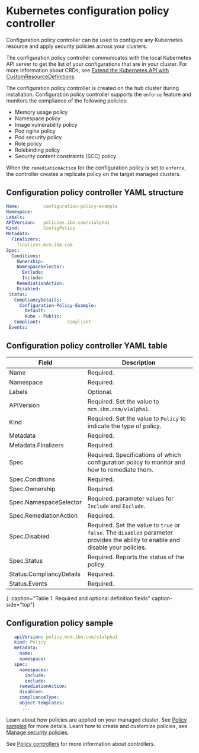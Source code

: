 # Kubernetes configuration policy controller

Configuration policy controller can be used to configure any Kubernetes resource and apply security policies across your clusters. 

The configuration policy controller communicates with the local Kubernetes API server to get the list of your configurations that are in your cluster. For more information about CRDs, see [Extend the Kubernetes API with CustomResourceDefinitions](https://kubernetes.io/docs/tasks/access-kubernetes-api/custom-resources/custom-resource-definitions/). 

The configuration policy controller is created on the hub cluster during installation. Configuration policy controller supports the `enforce` feature and monitors the compliance of the following policies:

* Memory usage policy
* Namespace policy
* Image vulnerability policy
* Pod nginx policy
* Pod security policy
* Role policy
* Rolebinding policy
* Security content constraints (SCC) policy

When the `remediationAction` for the configuration policy is set to `enforce`, the controller creates a replicate policy on the target managed clusters.

## Configuration policy controller YAML structure

```yaml
Name:         configuration-policy-example
Namespace:
Labels:
APIVersion:   policies.ibm.com/v1alpha1
Kind:         ConfigPolicy
Metadata:
  Finalizers:
    finalizer.mcm.ibm.com
Spec:
  Conditions:
    Ownership:
    NamespaceSelector:
      Exclude:
      Include:
    RemediationAction:
    Disabled:
 Status:
   CompliancyDetails:
     Configuration-Policy-Example:
       Default:
       Kube - Public:
   Compliant:          Compliant
 Events:
```

## Configuration policy controller YAML table

|Field|Description|
|-- | -- |
| Name | Required. <!--Add explanation--> |
| Namespace | Required. <!--Add explanation--> |
| Labels | Optional. <!--Add description--> |
| APIVersion | Required. Set the value to `mcm.ibm.com/v1alpha1`. <!--current place holder until this info is updated--> |
| Kind | Required. Set the value to `Policy` to indicate the type of policy. |
| Metadata | Required. <!--add description--> |
| Metadata.Finalizers | Required. <!--add description-->  |
| Spec | Required. Specifications of which configuration policy to monitor and how to remediate them. |
| Spec.Conditions |  Required. <!--add description--> |
| Spec.Ownership | Required. <!--Add description--> |
| Spec.NamespaceSelector| Required. <!--add description--> parameter values for `Include` and `Exclude`. |
| Spec.RemediationAction | Required. | <!--add description-->|
| Spec.Disabled | Required. Set the value to `true` or `false`. The `disabled` parameter provides the ability to enable and disable your policies.|
| Spec.Status | Required. Reports the status of the policy. <!--expand explanation if possible--> |
| Status.CompliancyDetails | Required. <!--details needed--> |
| Status.Events| Required. <!--add details-->
{: caption="Table 1. Required and optional definition fields" caption-side="top"}


## Configuration policy sample

```yaml
   apiVersion: policy.mcm.ibm.com/v1alpha1
   kind: Policy
   metadata:
     name: 
     namespace:
   spec:
     namespaces:
       include:
       exclude:
     remediationAction:
     disabled:
     complianceType:
     object-templates:
      ...

   ```

Learn about how policies are applied on your managed cluster. See [Policy samples](policy_sample_intro.md) for more details. Learn how to create and customize policies, see [Manage security policies](manage_policy_overview.md). 

See [Policy controllers](policy_controllers.md) for more information about controllers.
